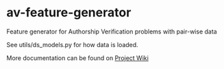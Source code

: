 # av-feature-generator
Feature generator for Authorship Verification problems with pair-wise data

See utils/ds_models.py for how data is loaded. 

More documentation can be found on [Project Wiki](https://github.com/dainis-boumber/av-feature-generator/wiki)

